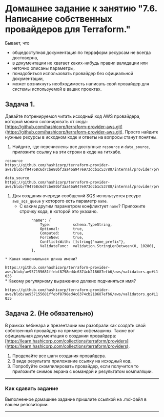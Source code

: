 # Домашнее задание к занятию "7.6. Написание собственных провайдеров для Terraform."

Бывает, что 
* общедоступная документация по терраформ ресурсам не всегда достоверна,
* в документации не хватает каких-нибудь правил валидации или неточно описаны параметры,
* понадобиться использовать провайдер без официальной документации,
* может возникнуть необходимость написать свой провайдер для системы используемой в ваших проектах.   

## Задача 1. 
Давайте потренируемся читать исходный код AWS провайдера, который можно склонировать от сюда: 
[https://github.com/hashicorp/terraform-provider-aws.git](https://github.com/hashicorp/terraform-provider-aws.git).
Просто найдите нужные ресурсы в исходном коде и ответы на вопросы станут понятны.  


1. Найдите, где перечислены все доступные `resource` и `data_source`, приложите ссылку на эти строки в коде на 
гитхабе.
```
resource  
https://github.com/hashicorp/terraform-provider-aws/blob/f94768c6d7cbe80bf3aa46a947e973dcb1c53780/internal/provider/provider.go#L924  

data_source  
https://github.com/hashicorp/terraform-provider-aws/blob/f94768c6d7cbe80bf3aa46a947e973dcb1c53780/internal/provider/provider.go#L414  
```  
1. Для создания очереди сообщений SQS используется ресурс `aws_sqs_queue` у которого есть параметр `name`. 
    * С каким другим параметром конфликтует `name`? Приложите строчку кода, в которой это указано.

```
			"name": {
				Type:          schema.TypeString,
				Optional:      true,
				Computed:      true,
				ForceNew:      true,
				ConflictsWith: []string{"name_prefix"},
				ValidateFunc:  validation.StringLenBetween(0, 10280),
			},
```  
    * Какая максимальная длина имени? 
    
``` https://github.com/hashicorp/terraform-provider-aws/blob/ae957155681ffebf8798ed4c6374cb218687efb6/aws/validators.go#L1035 ```  
    * Какому регулярному выражению должно подчиняться имя? 
    
``` https://github.com/hashicorp/terraform-provider-aws/blob/ae957155681ffebf8798ed4c6374cb218687efb6/aws/validators.go#L1035 ```  
    
## Задача 2. (Не обязательно) 
В рамках вебинара и презентации мы разобрали как создать свой собственный провайдер на примере кофемашины. 
Также вот официальная документация о создании провайдера: 
[https://learn.hashicorp.com/collections/terraform/providers](https://learn.hashicorp.com/collections/terraform/providers).

1. Проделайте все шаги создания провайдера.
2. В виде результата приложение ссылку на исходный код.
3. Попробуйте скомпилировать провайдер, если получится то приложите снимок экрана с командой и результатом компиляции.   

---

### Как cдавать задание

Выполненное домашнее задание пришлите ссылкой на .md-файл в вашем репозитории.

---
